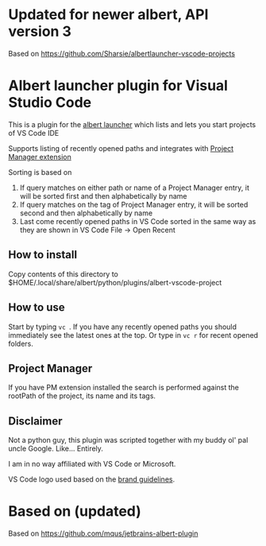 # Updated for newer albert, API version 3
Based on https://github.com/Sharsie/albertlauncher-vscode-projects

# Albert launcher plugin for Visual Studio Code
This is a plugin for the [albert launcher](https://albertlauncher.github.io/) which lists and lets you start projects of VS Code IDE

Supports listing of recently opened paths and integrates with [Project Manager extension](https://marketplace.visualstudio.com/items?itemName=alefragnani.project-manager)

Sorting is based on
1) If query matches on either path or name of a Project Manager entry, it will be sorted first and then alphabetically by name
2) If query matches on the tag of Project Manager entry, it will be sorted second and then alphabetically by name
3) Last come recently opened paths in VS Code sorted in the same way as they are shown in VS Code File -> Open Recent

## How to install
Copy contents of this directory to $HOME/.local/share/albert/python/plugins/albert-vscode-project

## How to use
Start by typing `vc `. If you have any recently opened paths you should immediately see the latest ones at the top.
Or type in `vc r` for recent opened folders.

## Project Manager
If you have PM extension installed the search is performed against the rootPath of the project, its name and its tags.

## Disclaimer

Not a python guy, this plugin was scripted together with my buddy ol' pal uncle Google. Like... Entirely.

I am in no way affiliated with VS Code or Microsoft.

VS Code logo used based on the [brand guidelines](https://code.visualstudio.com/brand).

# Based on (updated)
Based on https://github.com/mqus/jetbrains-albert-plugin